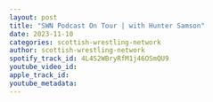 ```yaml
---
layout: post
title: "SWN Podcast On Tour | with Hunter Samson"
date: 2023-11-10
categories: scottish-wrestling-network
author: scottish-wrestling-network
spotify_track_id: 4L4S2WBryRfM1j46OSmQU9
youtube_video_id: 
apple_track_id: 
youtube_metadata: 
---
```

